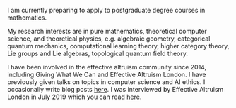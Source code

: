 I am currently preparing to apply to postgraduate degree courses in mathematics.

My research interests are in pure mathematics, theoretical computer science, and theoretical physics, e.g. algebraic geometry, categorical quantum mechanics, computational learning theory, higher category theory, Lie groups and Lie algebras, topological quantum field theory.

I have been involved in the effective altruism community since 2014, including Giving What We Can and Effective Altruism London. I have previously given talks on topics in computer science and AI ethics. I occasionally write blog posts [here](https://hnryjmes.substack.com). I was interviewed by Effective Altruism London in July 2019 which you can read [here](https://hnryjmes.substack.com/p/interview-effective-altruism-london).

